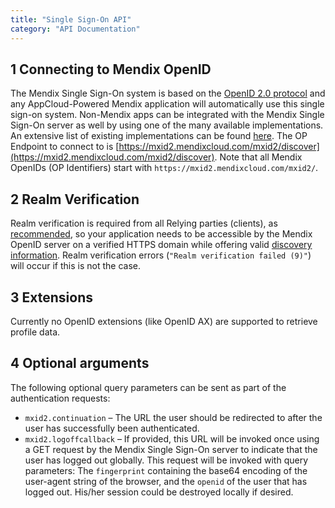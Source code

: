 ```yaml
---
title: "Single Sign-On API"
category: "API Documentation"
---
```


## 1 Connecting to Mendix OpenID

The Mendix Single Sign-On system is based on the [OpenID 2.0 protocol](http://openid.net/specs/openid-authentication-2_0.html) and any AppCloud-Powered Mendix application will automatically use this single sign-on system. Non-Mendix apps can be integrated with the Mendix Single Sign-On server as well by using one of the many available implementations. An extensive list of existing implementations can be found [here](http://openid.net/developers/libraries/obsolete/). The OP Endpoint to connect to is [https://mxid2.mendixcloud.com/mxid2/discover](https://mxid2.mendixcloud.com/mxid2/discover). Note that all Mendix OpenIDs (OP Identifiers) start with `https://mxid2.mendixcloud.com/mxid2/`.

## 2 Realm Verification

Realm verification is required from all Relying parties (clients), as [recommended](http://openid.net/specs/openid-authentication-2_0.html#rp_discovery), so your application needs to be accessible by the Mendix OpenID server on a verified HTTPS domain while offering valid [discovery information](http://openid.net/specs/openid-authentication-2_0.html#rp_discovery). Realm verification errors (`"Realm verification failed (9)"`) will occur if this is not the case.

## 3 Extensions

Currently no OpenID extensions (like OpenID AX) are supported to retrieve profile data.

## 4 Optional arguments

The following optional query parameters can be sent as part of the authentication requests:

*   `mxid2.continuation` – The URL the user should be redirected to after the user has successfully been authenticated.
*   `mxid2.logoffcallback` – If provided, this URL will be invoked once using a GET request by the Mendix Single Sign-On server to indicate that the user has logged out globally. This request will be invoked with query parameters: The `fingerprint` containing the base64 encoding of the user-agent string of the browser, and the `openid` of the user that has logged out. His/her session could be destroyed locally if desired.
